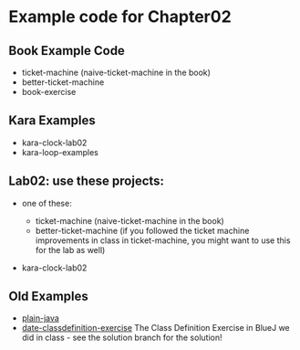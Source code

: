 # Example code for Chapter02

## Book Example Code

* ticket-machine (naive-ticket-machine in the book)
* better-ticket-machine
* book-exercise

## Kara Examples
* kara-clock-lab02
* kara-loop-examples

## Lab02: use these projects:
* one of these: 
  * ticket-machine (naive-ticket-machine in the book)
  * better-ticket-machine
(if you followed the ticket machine improvements in class in ticket-machine, you might want to use this for the lab as well)

* kara-clock-lab02

## Old Examples

* [plain-java](plain-java/)
* [date-classdefinition-exercise](date-classdefinition-exercise)
  The Class Definition Exercise in BlueJ we did in class -
  see the solution branch for the solution!
